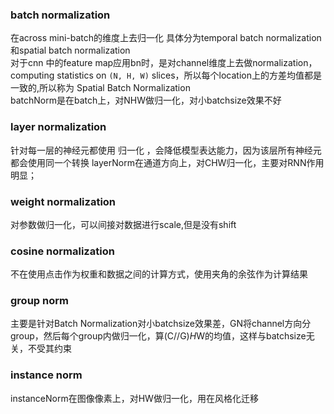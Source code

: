 ### batch normalization

在across mini-batch的维度上去归一化
具体分为temporal batch normalization和spatial batch normalization   
对于cnn 中的feature map应用bn时，是对channel维度上去做normalization，computing statistics
on `(N, H, W)` slices，所以每个location上的方差均值都是一致的,所以称为 Spatial Batch Normalization   
batchNorm是在batch上，对NHW做归一化，对小batchsize效果不好

### layer normalization
针对每一层的神经元都使用 归一化 ，会降低模型表达能力，因为该层所有神经元都会使用同一个转换
layerNorm在通道方向上，对CHW归一化，主要对RNN作用明显；

### weight normalization
对参数做归一化，可以间接对数据进行scale,但是没有shift

### cosine normalization
不在使用点击作为权重和数据之间的计算方式，使用夹角的余弦作为计算结果

### group norm
主要是针对Batch Normalization对小batchsize效果差，GN将channel方向分group，然后每个group内做归一化，算(C//G)*H*W的均值，这样与batchsize无关，不受其约束

### instance norm
instanceNorm在图像像素上，对HW做归一化，用在风格化迁移